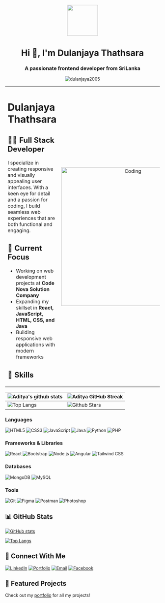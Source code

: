 <p align="center" ><img  src = "https://github.com/7oSkaaa/7oSkaaa/blob/main/Images/about_me.gif?raw=true" width = 100px></p>
<h1 align="center">Hi 👋, I'm Dulanjaya Thathsara</h1>
<h3 align="center">A passionate frontend developer from SriLanka</h3>

<p align="center"> <img src="https://komarev.com/ghpvc/?username=dulanjaya2005&label=Profile%20views&color=0e75b6&style=flat" alt="dulanjaya2005" /> </p>


<table align="center">
<tr border="none">
<td width="50%" align="left">

# Dulanjaya Thathsara

## 👨‍💻 Full Stack Developer

I specialize in creating responsive and visually appealing user interfaces. With a keen eye for detail and a passion for coding, I build seamless web experiences that are both functional and engaging.

## 🚀 Current Focus

- Working on web development projects at **Code Nova Solution Company**
- Expanding my skillset in **React, JavaScript, HTML, CSS, and Java**
- Building responsive web applications with modern frameworks

## 💼 Skills

</td>
<td width="50%" align="center">

  <img align="center" alt="Coding" width="450" src="https://repository-images.githubusercontent.com/588181932/e36ec678-7984-4cdd-8e4c-a3932772ff8e">

  
  </td>
</tr>
</table>



| ![Aditya's github stats](https://github-readme-stats.vercel.app/api?username=dulanjaya2005&show_icons=true&theme=tokyonight) | ![Aditya GitHub Streak](https://github-readme-streak-stats.herokuapp.com/?user=dulanjaya2005&theme=tokyonight) |
| --- | --- |
| ![Top Langs](https://github-readme-stats.vercel.app/api/top-langs/?username=Aditya664&theme=tokyonight) | ![Github Stars](https://github-readme-stats.vercel.app/api?username=Aditya664&show_icons=true&locale=en&count_private=true&hide_rank=true&custom_title=My%20GitHub%20Stats&disable_animations=true&theme=tokyonight) |



### Languages
![HTML5](https://img.shields.io/badge/-HTML5-E34F26?style=flat-square&logo=html5&logoColor=white)
![CSS3](https://img.shields.io/badge/-CSS3-1572B6?style=flat-square&logo=css3&logoColor=white)
![JavaScript](https://img.shields.io/badge/-JavaScript-F7DF1E?style=flat-square&logo=javascript&logoColor=black)
![Java](https://img.shields.io/badge/-Java-007396?style=flat-square&logo=java&logoColor=white)
![Python](https://img.shields.io/badge/-Python-3776AB?style=flat-square&logo=python&logoColor=white)
![PHP](https://img.shields.io/badge/-PHP-777BB4?style=flat-square&logo=php&logoColor=white)

### Frameworks & Libraries
![React](https://img.shields.io/badge/-React-61DAFB?style=flat-square&logo=react&logoColor=black)
![Bootstrap](https://img.shields.io/badge/-Bootstrap-7952B3?style=flat-square&logo=bootstrap&logoColor=white)
![Node.js](https://img.shields.io/badge/-Node.js-339933?style=flat-square&logo=node.js&logoColor=white)
![Angular](https://img.shields.io/badge/-Angular-DD0031?style=flat-square&logo=angular&logoColor=white)
![Tailwind CSS](https://img.shields.io/badge/-Tailwind_CSS-38B2AC?style=flat-square&logo=tailwind-css&logoColor=white)

### Databases
![MongoDB](https://img.shields.io/badge/-MongoDB-47A248?style=flat-square&logo=mongodb&logoColor=white)
![MySQL](https://img.shields.io/badge/-MySQL-4479A1?style=flat-square&logo=mysql&logoColor=white)

### Tools
![Git](https://img.shields.io/badge/-Git-F05032?style=flat-square&logo=git&logoColor=white)
![Figma](https://img.shields.io/badge/-Figma-F24E1E?style=flat-square&logo=figma&logoColor=white)
![Postman](https://img.shields.io/badge/-Postman-FF6C37?style=flat-square&logo=postman&logoColor=white)
![Photoshop](https://img.shields.io/badge/-Photoshop-31A8FF?style=flat-square&logo=adobe-photoshop&logoColor=white)

## 📊 GitHub Stats

[![GitHub stats](https://github-readme-stats.vercel.app/api?username=dulanjaya2005&show_icons=true&theme=tokyonight)](https://github.com/dulanjaya2005)

[![Top Langs](https://github-readme-stats.vercel.app/api/top-langs/?username=dulanjaya2005&layout=compact&theme=tokyonight)](https://github.com/dulanjaya2005)

## 🔗 Connect With Me

[![LinkedIn](https://img.shields.io/badge/-LinkedIn-0A66C2?style=for-the-badge&logo=linkedin&logoColor=white)](https://linkedin.com/in/dulanjaya-thathsara-625bb12a9)
[![Portfolio](https://img.shields.io/badge/-Portfolio-000000?style=for-the-badge&logo=github&logoColor=white)](https://dulanjaya2005.github.io/Dulanjaya_Thathsara/)
[![Email](https://img.shields.io/badge/-Email-D14836?style=for-the-badge&logo=gmail&logoColor=white)](mailto:dulanjayathathsara9@gmail.com)
[![Facebook](https://img.shields.io/badge/-Facebook-1877F2?style=for-the-badge&logo=facebook&logoColor=white)](https://fb.com/dulanjayathathsara)

## 📂 Featured Projects

Check out my [portfolio](https://dulanjaya2005.github.io/Dulanjaya_Thathsara/) for all my projects!

<!-- Feel free to add more sections like:
- 🏆 Achievements
- 📝 Latest Blog Posts
- 📚 Current Learning Journey
-->
